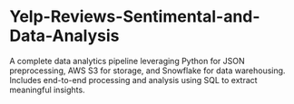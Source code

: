 # Yelp-Reviews-Sentimental-and-Data-Analysis
A complete data analytics pipeline leveraging Python for JSON preprocessing, AWS S3 for storage, and Snowflake for data warehousing. Includes end-to-end processing and analysis using SQL to extract meaningful insights.
